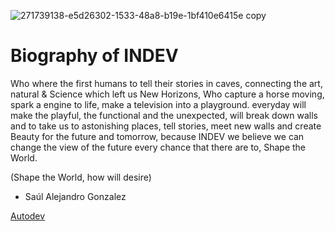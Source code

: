 ![271739138-e5d26302-1533-48a8-b19e-1bf410e6415e copy](https://github.com/INDEV-Inc/Indev/assets/126918321/340aabfc-8cb5-404e-bfc1-515e8cac1830)

# Biography of INDEV
Who where the first humans to tell their stories in caves, connecting the art, natural & Science which left us New Horizons, Who capture a horse moving, spark a engine to life, make a television into a playground. everyday will make the playful, the functional and the unexpected, will break down walls and to take us to astonishing places, tell stories, meet new walls and create Beauty for the future and tomorrow, because INDEV we believe we can change the view of the future every chance that there are to, Shape the World. 

(Shape the World, how will desire)

- Saúl Alejandro Gonzalez  

[Autodev](https://AutoINDEV.github.io/Autodev/)
